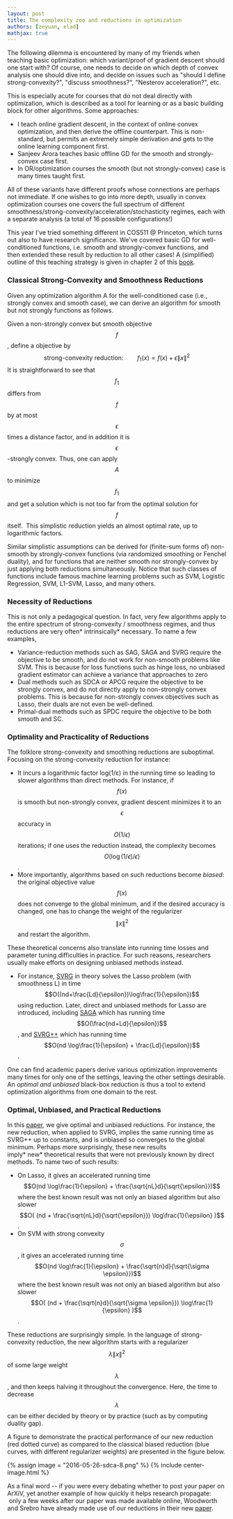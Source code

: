 ```yaml
---
layout: post
title: The complexity zoo and reductions in optimization
authors: [zeyuan, elad]
mathjax: true
---
```


The following dilemma is encountered by many of my friends when teaching basic optimization: which variant/proof of gradient descent should one start with? Of course, one needs to decide on which depth of convex analysis one should dive into, and decide on issues such as "should I define strong-convexity?", "discuss smoothness?", "Nesterov acceleration?", etc.

This is especially acute for courses that do not deal directly with optimization, which is described as a tool for learning or as a basic building block for other algorithms. Some approaches:

- I teach online gradient descent, in the context of online convex optimization, and then derive the offline counterpart. This is non-standard, but permits an extremely simple derivation and gets to the online learning component first.
- Sanjeev Arora teaches basic offline GD for the smooth and strongly-convex case first.
- In OR/optimization courses the smooth (but not strongly-convex) case is many times taught first.

All of these variants have different proofs whose connections are perhaps not immediate. If one wishes to go into more depth, usually in convex optimization courses one covers the full spectrum of different smoothness/strong-convexity/acceleration/stochasticity regimes, each with a separate analysis (a total of 16 possible configurations!)

This year I've tried something different in COS511 @ Princeton, which turns out also to have research significance. We've covered basic GD for well-conditioned functions, i.e. smooth and strongly-convex functions, and then extended these result by reduction to all other cases!
A (simplified) outline of this teaching strategy is given in chapter 2 of this [book](http://ocobook.cs.princeton.edu/).

### Classical Strong-Convexity and Smoothness Reductions

Given any optimization algorithm A for the well-conditioned case (i.e., strongly convex and smooth case), we can derive an algorithm for smooth but not strongly functions as follows.

Given a non-strongly convex but smooth objective $$f$$, define a objective by
$$ \text{strong-convexity reduction:} \qquad f_1(x) = f(x) +  \epsilon \|x\|^2 $$
It is straightforward to see that $$f_1$$ differs from $$f$$ by at most $$\epsilon$$ times a distance factor, and in addition it is $$\epsilon$$-strongly convex. Thus, one can apply $$A$$ to minimize $$f_1$$ and get a solution which is not too far from the optimal solution for $$f$$ itself.  This simplistic reduction yields an almost optimal rate, up to logarithmic factors.

Similar simplistic assumptions can be derived for (finite-sum forms of) non-smooth by strongly-convex functions (via randomized smoothing or Fenchel duality), and for functions that are neither smooth nor strongly-convex by just applying both reductions simultaneously. Notice that such classes of functions include famous machine learning problems such as SVM, Logistic Regression, SVM, L1-SVM, Lasso, and many others.

### Necessity of Reductions

This is not only a pedagogical question. In fact, very few algorithms apply to the entire spectrum of strong-convexity / smoothness regimes, and thus reductions are very often* intrinsically* necessary. To name a few examples,

- Variance-reduction methods such as SAG, SAGA and SVRG require the objective to be smooth, and do not work for non-smooth problems like SVM. This is because for loss functions such as hinge loss, no unbiased gradient estimator can achieve a variance that approaches to zero
- Dual methods such as SDCA or APCG require the objective to be strongly convex, and do not directly apply to non-strongly convex problems. This is because for non-strongly convex objectives such as Lasso, their duals are not even be well-defined.
- Primal-dual methods such as SPDC require the objective to be both smooth and SC.

### Optimality and Practicality of Reductions

The folklore strong-convexity and smoothing reductions are suboptimal. Focusing on the strong-convexity reduction for instance:

- It incurs a logarithmic factor log(1/ε) in the running time so leading to slower algorithms than direct methods. For instance, if $$f(x)$$ is smooth but non-strongly convex, gradient descent minimizes it to an $$\epsilon$$ accuracy in $$O(1/\epsilon)$$ iterations; if one uses the reduction instead, the complexity becomes $$O(\log(1/\epsilon)/\epsilon)$$.
- More importantly, algorithms based on such reductions become *biased*: the original objective value $$f(x)$$ does not converge to the global minimum, and if the desired accuracy is changed, one has to change the weight of the regularizer $$\|x\|^2$$ and restart the algorithm.

These theoretical concerns also translate into running time losses and parameter tuning difficulties in practice. For such reasons, researchers usually make efforts on designing unbiased methods instead.

- For instance, [SVRG](http://papers.nips.cc/paper/4937-accelerating) in theory solves the Lasso problem (with smoothness L) in time $$O((nd+\frac{Ld}{\epsilon})\log\frac{1}{\epsilon})$$ using reduction. Later, direct and unbiased methods for Lasso are introduced, including [SAGA](http://papers.nips.cc/paper/5258-saga-a-fast-incremental-gradient-method-with-support-for-non-strongly-convex-composite-objectives) which has running time $$O(\frac{nd+Ld}{\epsilon})$$, and [SVRG++](http://arxiv.org/abs/1506.01972) which has running time $$O(nd \log\frac{1}{\epsilon} + \frac{Ld}{\epsilon})$$.

One can find academic papers derive various optimization improvements many times for only one of the settings, leaving the other settings desirable. An *optimal and unbiased* black-box reduction is thus a tool to extend optimization algorithms from one domain to the rest.

### Optimal, Unbiased, and Practical Reductions

In this [paper](http://arxiv.org/abs/1603.05642), we give optimal and unbiased reductions. For instance, the new reduction, when applied to SVRG, implies the same running time as SVRG++ up to constants, and is unbiased so converges to the global minimum. Perhaps more surprisingly, these new results imply* new* theoretical results that were not previously known by direct methods. To name two of such results:

- On Lasso, it gives an accelerated running time $$O(nd \log\frac{1}{\epsilon} + \frac{\sqrt{nL}d}{\sqrt{\epsilon}})$$ where the best known result was not only an biased algorithm but also slower $$O( (nd + \frac{\sqrt{nL}d}{\sqrt{\epsilon}}) \log\frac{1}{\epsilon} )$$.
- On SVM with strong convexity $$\sigma$$, it gives an accelerated running time $$O(nd \log\frac{1}{\epsilon} + \frac{\sqrt{n}d}{\sqrt{\sigma \epsilon}})$$ where the best known result was not only an biased algorithm but also slower $$O( (nd + \frac{\sqrt{n}d}{\sqrt{\sigma \epsilon}}) \log\frac{1}{\epsilon} )$$.

These reductions are surprisingly simple. In the language of strong-convexity reduction, the new algorithm starts with a regularizer $$\lambda \|x\|^2$$ of some large weight $$\lambda$$, and then keeps halving it throughout the convergence. Here, the time to decrease $$\lambda$$ can be either decided by theory or by practice (such as by computing duality gap).

A figure to demonstrate the practical performance of our new reduction (red dotted curve) as compared to the classical biased reduction (blue curves, with different regularizer weights) are presented in the figure below.

{% assign image = "2016-05-26-sdca-8.png" %}
{% include center-image.html %}

As a final word -- if you were every debating whether to post your paper on ArXiV, yet another example of how quickly it helps research propagate:  only a few weeks after our paper was made available online, Woodworth and Srebro have already made use of our reductions in their new [paper](https://arxiv.org/abs/1605.08003).
